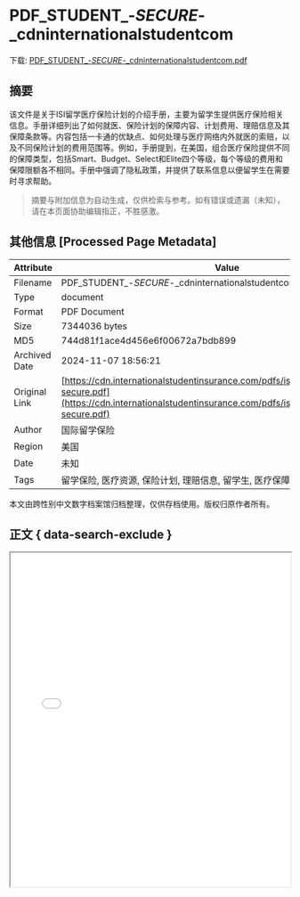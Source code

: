 # PDF_STUDENT_-_SECURE_-_cdninternationalstudentcom

<!-- tcd_download_link -->
下载: <a href="../PDF_STUDENT_-_SECURE_-_cdninternationalstudentcom.pdf" download>PDF_STUDENT_-_SECURE_-_cdninternationalstudentcom.pdf</a>
<!-- tcd_download_link_end -->

## 摘要

<!-- tcd_abstract -->
该文件是关于ISI留学医疗保险计划的介绍手册，主要为留学生提供医疗保险相关信息。手册详细列出了如何就医、保险计划的保障内容、计划费用、理赔信息及其保障条款等。内容包括一卡通的优缺点、如何处理与医疗网络内外就医的索赔，以及不同保险计划的费用范围等。例如，手册提到，在美国，组合医疗保险提供不同的保障类型，包括Smart、Budget、Select和Elite四个等级，每个等级的费用和保障限额各不相同。手册中强调了隐私政策，并提供了联系信息以便留学生在需要时寻求帮助。

<!-- tcd_abstract_end -->

> 摘要与附加信息为自动生成，仅供检索与参考。如有错误或遗漏（未知），请在本页面协助编辑指正，不胜感激。

## 其他信息 [Processed Page Metadata]

| Attribute       | Value                                  |
|-----------------|----------------------------------------|
| Filename        | PDF_STUDENT_-_SECURE_-_cdninternationalstudentcom.pdf                             |
| Type            | document                                 |
| Format          | PDF Document                               |
| Size            | 7344036 bytes                           |
| MD5             | 744d81f1ace4d456e6f00672a7bdb899                                  |
| Archived Date   | 2024-11-07 18:56:21                             |
| Original Link   | [https://cdn.internationalstudentinsurance.com/pdfs/isi/brochures/cn/student-secure.pdf](https://cdn.internationalstudentinsurance.com/pdfs/isi/brochures/cn/student-secure.pdf)                         |
| Author          | 国际留学保险                               |
| Region          | 美国                               |
| Date            | 未知                                 |
| Tags            | 留学保险, 医疗资源, 保险计划, 理赔信息, 留学生, 医疗保障                                 |

本文由跨性别中文数字档案馆归档整理，仅供存档使用。版权归原作者所有。


## 正文 { data-search-exclude }

<!-- tcd_main_text -->
<iframe src="../PDF_STUDENT_-_SECURE_-_cdninternationalstudentcom.pdf" width="100%" height="600px">
    <p>无法显示PDF，请下载查看。</p>
</iframe>
<!-- tcd_main_text_end -->

